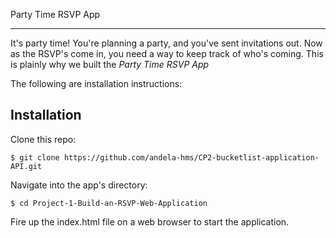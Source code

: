 Party Time RSVP App
***

It's party time! You're planning a party, and you've sent invitations out. Now as the RSVP's come in, you need a way to keep track of who's coming. This is plainly why we built the *Party Time RSVP App*

The following are installation instructions:

## Installation
Clone this repo:
```
$ git clone https://github.com/andela-hms/CP2-bucketlist-application-API.git
```

Navigate into the app's  directory:
```
$ cd Project-1-Build-an-RSVP-Web-Application
```

Fire up the index.html file on a web browser to start the application.
